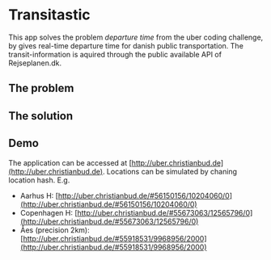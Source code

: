 # Transitastic
This app solves the problem *departure time* from the uber coding challenge, by gives real-time departure time for danish public transportation. The transit-information is aquired through the public available API of Rejseplanen.dk.

## The problem 


## The solution


## Demo
The application can be accessed at [http://uber.christianbud.de](http://uber.christianbud.de). Locations can be simulated by chaning location hash. E.g.

* Aarhus H: [http://uber.christianbud.de/#56150156/10204060/0](http://uber.christianbud.de/#56150156/10204060/0)
* Copenhagen H: [http://uber.christianbud.de/#55673063/12565796/0](http://uber.christianbud.de/#55673063/12565796/0)
* Åes (precision 2km): [http://uber.christianbud.de/#55918531/9968956/2000](http://uber.christianbud.de/#55918531/9968956/2000)


<!---
Create a service that gives real-time departure time for public transportation (use freely available public API). The app should geolocalize the user.

Regardless of whether it's your own code or our coding challenge, write your README as if it was for a production service. Include the following items:

* Description of the problem and solution.
* Whether the solution focuses on back-end, front-end or if it's full stack.
* Reasoning behind your technical choices, including architectural. Trade-offs you might have made, anything you left out, or what you might do differently if you were to spend additional time on the project.
* Link to other code you're particularly proud of.
* Link to your resume or public profile.
* Link to to the hosted application where applicable.
-->
